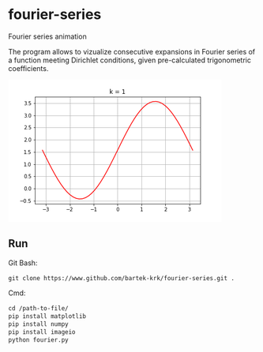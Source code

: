 # fourier-series
Fourier series animation

The program allows to vizualize consecutive expansions in Fourier series of a function meeting Dirichlet conditions, given pre-calculated trigonometric coefficients.

![alt text](https://github.com/bartek-krk/fourier-series/blob/master/animation.gif "Logo Title Text 1")

## Run

Git Bash:
```
git clone https://www.github.com/bartek-krk/fourier-series.git .
```

Cmd:
```
cd /path-to-file/
pip install matplotlib
pip install numpy
pip install imageio
python fourier.py
```
